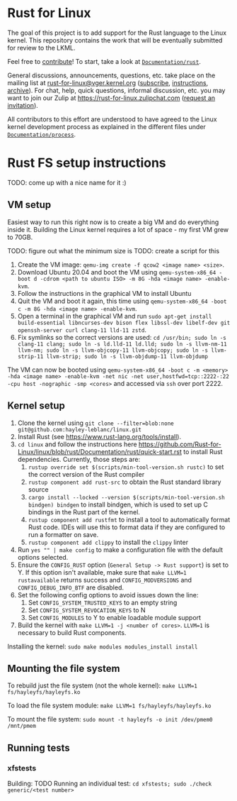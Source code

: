 # Rust for Linux

The goal of this project is to add support for the Rust language to the Linux kernel. This repository contains the work that will be eventually submitted for review to the LKML.

Feel free to [contribute](https://github.com/Rust-for-Linux/linux/contribute)! To start, take a look at [`Documentation/rust`](https://github.com/Rust-for-Linux/linux/tree/rust/Documentation/rust).

General discussions, announcements, questions, etc. take place on the mailing list at rust-for-linux@vger.kernel.org ([subscribe](mailto:majordomo@vger.kernel.org?body=subscribe%20rust-for-linux), [instructions](http://vger.kernel.org/majordomo-info.html), [archive](https://lore.kernel.org/rust-for-linux/)). For chat, help, quick questions, informal discussion, etc. you may want to join our Zulip at https://rust-for-linux.zulipchat.com ([request an invitation](https://lore.kernel.org/rust-for-linux/CANiq72kW07hWjuc+dyvYH9NxyXoHsQLCtgvtR+8LT-VaoN1J_w@mail.gmail.com/T/)).

All contributors to this effort are understood to have agreed to the Linux kernel development process as explained in the different files under [`Documentation/process`](https://www.kernel.org/doc/html/latest/process/index.html).

<!-- XXX: Only for GitHub -- do not commit into mainline -->

# Rust FS setup instructions
TODO: come up with a nice name for it :)

## VM setup
Easiest way to run this right now is to create a big VM and do everything inside it. Building the Linux kernel requires a lot of space - my first VM grew to 70GB. 

TODO: figure out what the minimum size is
TODO: create a script for this

1. Create the VM image: `qemu-img create -f qcow2 <image name> <size>`.
2. Download Ubuntu 20.04 and boot the VM using `qemu-system-x86_64 -boot d -cdrom <path to ubuntu ISO> -m 8G -hda <image name> -enable-kvm`.
3. Follow the instructions in the graphical VM to install Ubuntu
4. Quit the VM and boot it again, this time using `qemu-system-x86_64 -boot c -m 8G -hda <image name> -enable-kvm`. 
5. Open a terminal in the graphical VM and run `sudo apt-get install build-essential libncurses-dev bison flex libssl-dev libelf-dev git openssh-server curl clang-11 lld-11 zstd`.
6. Fix symlinks so the correct versions are used: `cd /usr/bin; sudo ln -s clang-11 clang; sudo ln -s ld.lld-11 ld.lld; sudo ln -s llvm-nm-11 llvm-nm; sudo ln -s llvm-objcopy-11 llvm-objcopy; sudo ln -s llvm-strip-11 llvm-strip; sudo ln -s llvm-objdump-11 llvm-objdump`

The VM can now be booted using `qemu-system-x86_64 -boot c -m <memory> -hda <image name> -enable-kvm -net nic -net user,hostfwd=tcp::2222-:22 -cpu host -nographic -smp <cores>` and accessed via `ssh` over port 2222. 

## Kernel setup
1. Clone the kernel using `git clone --filter=blob:none git@github.com:hayley-leblanc/linux.git`
2. Install Rust (see https://www.rust-lang.org/tools/install).
3. `cd linux` and follow the instructions here https://github.com/Rust-for-Linux/linux/blob/rust/Documentation/rust/quick-start.rst to install Rust dependencies. Currently, those steps are:
    1. `rustup override set $(scripts/min-tool-version.sh rustc)` to set the correct version of the Rust compiler
    2. `rustup component add rust-src` to obtain the Rust standard library source
    3. `cargo install --locked --version $(scripts/min-tool-version.sh bindgen) bindgen` to install bindgen, which is used to set up C bindings in the Rust part of the kernel.
    4. `rustup component add rustfmt` to install a tool to automatically format Rust code. IDEs will use this to format data if they are configured to run a formatter on save.
    5. `rustup component add clippy` to install the `clippy` linter
4. Run `yes "" | make config` to make a configuration file with the default options selected.
5. Ensure the `CONFIG_RUST` option (`General Setup -> Rust support`) is set to Y. If this option isn't available, make sure that `make LLVM=1 rustavailable` returns success and `CONFIG_MODVERSIONS` and `CONFIG_DEBUG_INFO_BTF` are disabled.
6. Set the following config options to avoid issues down the line:
    1. Set `CONFIG_SYSTEM_TRUSTED_KEYS` to an empty string
    2. Set `CONFIG_SYSTEM_REVOCATION_KEYS` to N
    3. Set `CONFIG_MODULES` to Y to enable loadable module support
8. Build the kernel with `make LLVM=1 -j <number of cores>`. `LLVM=1` is necessary to build Rust components.

Installing the kernel: `sudo make modules modules_install install`

## Mounting the file system

To rebuild just the file system (not the whole kernel): `make LLVM=1 fs/hayleyfs/hayleyfs.ko`

To load the file system module: `make LLVM=1 fs/hayleyfs/hayleyfs.ko`

To mount the file system: `sudo mount -t hayleyfs -o init /dev/pmem0 /mnt/pmem`

## Running tests
### xfstests
Building: TODO
Running an individual test: `cd xfstests; sudo ./check generic/<test number>`
